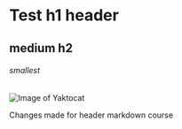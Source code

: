 # Test h1 header
## medium h2
###### smallest  

![Image of Yaktocat](https://octodex.github.com/images/yaktocat.png)




















Changes made for header markdown course
 
